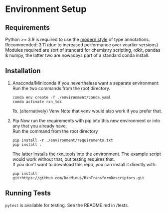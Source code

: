 # Environment Setup

## Requirements
Python >= 3.9 is required to use the [modern style](https://peps.python.org/pep-0585/) of type annotations.<br>
Recommended: 3.11 (due to increased performance over vearlier versions)<br>
Modules required are sort of standard for chemistry scripting, rdkit, pandas & numpy, the latter two are nowadays part of a standard conda install. 


## Installation
1. Anaconda/Miniconda
    If you nevertheless want a separate environment:<br>
    Run the two commands from the root directory.

    ```shell
    conda env create -f ./environment/conda.yaml
    conda activate rxn_tds
    ```

    1b. (alternatively) Venv
    Note that venv would also work if you prefer that.

2. Pip
    Now run the requirements with pip into this new environment or into any that you already have.<br>
    Run the command from the root directory

    ```shell
    pip install -r ./environment/requirements.txt
    pip install .
    ```
    The latter installs the rxn_tools into the environment. The example script would work without that, but testing requires that.<br>
    If you don't want to download this repo, you can install it directly with:
    ```shell
    pip install git+https://github.com/DocMinus/RxnTransformDescriptors.git
    ```

## Running Tests
`pytest` is available for testing. See the README.md in /tests.
